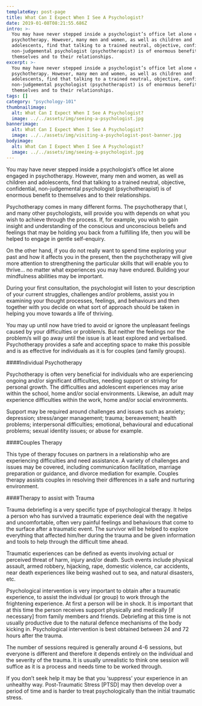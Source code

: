 ```yaml
---
templateKey: post-page
title: What Can I Expect When I See A Psychologist?
date: 2019-01-08T08:21:55.686Z
intro: >-
  You may have never stepped inside a psychologist’s office let alone engaged in
  psychotherapy. However, many men and women, as well as children and
  adolescents, find that talking to a trained neutral, objective, confidential,
  non-judgemental psychologist (psychotherapist) is of enormous benefit to
  themselves and to their relationships.
excerpt: >-
  You may have never stepped inside a psychologist’s office let alone engaged in
  psychotherapy. However, many men and women, as well as children and
  adolescents, find that talking to a trained neutral, objective, confidential,
  non-judgemental psychologist (psychotherapist) is of enormous benefit to
  themselves and to their relationships.
tags: []
category: "psychology-101"
thumbnailimage:
  alt: What Can I Expect When I See A Psychologist?
  image: ../../assets/img/seeing-a-psychologist.jpg
bannerimage:
  alt: What Can I Expect When I See A Psychologist?
  image: ../../assets/img/visiting-a-psychologist-post-banner.jpg
bodyimage:
  alt: What Can I Expect When I See A Psychologist?
  image: ../../assets/img/seeing-a-psychologist.jpg
---
```


You may have never stepped inside a psychologist’s office let alone engaged in psychotherapy. However, many men and women, as well as children and adolescents, find that talking to a trained neutral, objective, confidential, non-judgemental psychologist (psychotherapist) is of enormous benefit to themselves and to their relationships.

Psychotherapy comes in many different forms. The psychotherapy that I, and many other psychologists, will provide you with depends on what you wish to achieve through the process. If, for example, you wish to gain insight and understanding of the conscious and unconscious beliefs and feelings that may be holding you back from a fulfilling life, then you will be helped to engage in gentle self-enquiry.

On the other hand, if you do not really want to spend time exploring your past and how it affects you in the present, then the psychotherapy will give more attention to strengthening the particular skills that will enable you to thrive… no matter what experiences you may have endured. Building your mindfulness abilities may be important.

During your first consultation, the psychologist will listen to your description of your current struggles, challenges and/or problems, assist you in examining your thought processes, feelings, and behaviours and then together with you decide on what sort of approach should be taken in helping you move towards a life of thriving.

You may up until now have tried to avoid or ignore the unpleasant feelings caused by your difficulties or problem/s. But neither the feelings nor the problem/s will go away until the issue is at least explored and verbalised. Psychotherapy provides a safe and accepting space to make this possible and is as effective for individuals as it is for couples (and family groups).

####Individual Psychotherapy

Psychotherapy is often very beneficial for individuals who are experiencing ongoing and/or significant difficulties, needing support or striving for personal growth. The difficulties and adolescent experiences may arise within the school, home and/or social environments. Likewise, an adult may experience difficulties within the work, home and/or social environments.

Support may be required around challenges and issues such as anxiety; depression; stress/anger management; trauma; bereavement; health problems; interpersonal difficulties; emotional, behavioural and educational problems; sexual identity issues; or abuse for example.

####Couples Therapy

This type of therapy focuses on partners in a relationship who are experiencing difficulties and need assistance. A variety of challenges and issues may be covered, including communication facilitation, marriage preparation or guidance, and divorce mediation for example. Couples therapy assists couples in resolving their differences in a safe and nurturing environment.

####Therapy to assist with Trauma

Trauma debriefing is a very specific type of psychological therapy. It helps a person who has survived a traumatic experience deal with the negative and uncomfortable, often very painful feelings and behaviours that come to the surface after a traumatic event. The survivor will be helped to explore everything that affected him/her during the trauma and be given information and tools to help through the difficult time ahead.

Traumatic experiences can be defined as events involving actual or perceived threat of harm, injury and/or death. Such events include physical assault, armed robbery, hijacking, rape, domestic violence, car accidents, near death experiences like being washed out to sea, and natural disasters, etc.

Psychological intervention is very important to obtain after a traumatic experience, to assist the individual (or group) to work through the frightening experience. At first a person will be in shock. It is important that at this time the person receives support physically and medically \[if necessary] from family members and friends. Debriefing at this time is not usually productive due to the natural defence mechanisms of the body kicking in. Psychological intervention is best obtained between 24 and 72 hours after the trauma.

The number of sessions required is generally around 4-6 sessions, but everyone is different and therefore it depends entirely on the individual and the severity of the trauma. It is usually unrealistic to think one session will suffice as it is a process and needs time to be worked through.

If you don’t seek help it may be that you ‘suppress’ your experience in an unhealthy way. Post-Traumatic Stress \[PTSD] may then develop over a period of time and is harder to treat psychologically than the initial traumatic stress.

